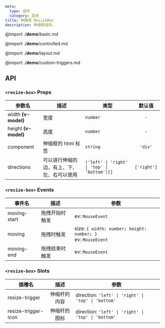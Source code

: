 ```yaml
meta:
  type: 组件
  category: 其他
title: 伸缩框 ResizeBox
description: 伸缩框组件。
```

@import ./__demo__/basic.md

@import ./__demo__/controlled.md

@import ./__demo__/layout.md

@import ./__demo__/custom-triggers.md

## API


### `<resize-box>` Props

|参数名|描述|类型|默认值|
|---|---|---|:---:|
|width **(v-model)**|宽度|`number`|`-`|
|height **(v-model)**|高度|`number`|`-`|
|component|伸缩框的 html 标签|`string`|`'div'`|
|directions|可以进行伸缩的边，有上、下、左、右可以使用|`('left' \| 'right' \| 'top' \| 'bottom')[]`|`['right']`|
### `<resize-box>` Events

|事件名|描述|参数|
|---|---|---|
|moving-start|拖拽开始时触发|ev: `MouseEvent`|
|moving|拖拽时触发|size: `{ width: number; height: number; }`<br>ev: `MouseEvent`|
|moving-end|拖拽结束时触发|ev: `MouseEvent`|
### `<resize-box>` Slots

|插槽名|描述|参数|
|---|:---:|---|
|resize-trigger|伸缩杆的内容|direction: `'left' \| 'right' \| 'top' \| 'bottom'`|
|resize-trigger-icon|伸缩杆的图标|direction: `'left' \| 'right' \| 'top' \| 'bottom'`|


